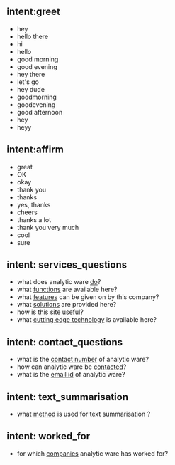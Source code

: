 ## intent:greet
- hey
- hello there
- hi
- hello
- good morning
- good evening
- hey there
- let's go
- hey dude
- goodmorning
- goodevening
- good afternoon
- hey
- heyy

## intent:affirm
- great
- OK
- okay
- thank you
- thanks
- yes, thanks
- cheers
- thanks a lot
- thank you very much
- cool
- sure

## intent: services_questions
- what does analytic ware [do](services)?
- what [functions](services) are available here?
- what [features](services) can be given on by this company?
- what [solutions](services) are provided here?
- how is this site [useful](services)?
- what [cutting edge technology](services) is available here?


## intent: contact_questions
- what is the [contact number](contact) of analytic ware?
- how can analytic ware be [contacted](contact)?
- what is the [email id](contact) of analytic ware?

## intent: text_summarisation
- what [method](ts) is used for text summarisation ?


## intent: worked_for
- for which [companies](company) analytic ware has worked for?
